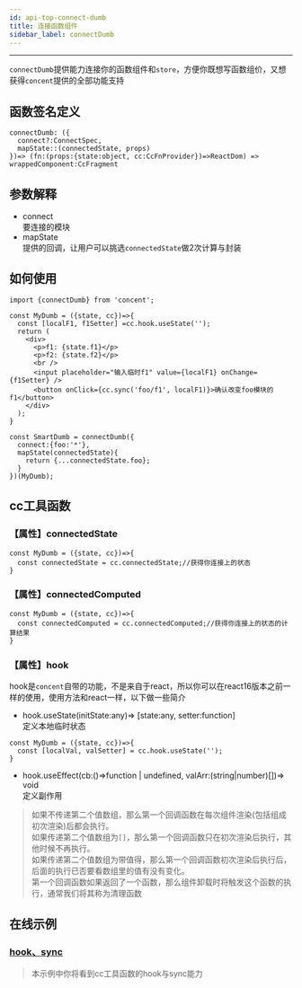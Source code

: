```yaml
---
id: api-top-connect-dumb
title: 连接函数组件
sidebar_label: connectDumb
---
```

___
`connectDumb`提供能力连接你的函数组件和`store`，方便你既想写函数组价，又想获得`concent`提供的全部功能支持

## 函数签名定义
```
connectDumb: ({
  connect?:ConnectSpec,
  mapState::(connectedState, props)
})=> (fn:(props:{state:object, cc:CcFnProvider})=>ReactDom) => wrappedComponent:CcFragment
```

## 参数解释
* connect<br/>
要连接的模块
* mapState<br/>
提供的回调，让用户可以挑选`connectedState`做2次计算与封装

## 如何使用
```
import {connectDumb} from 'concent';

const MyDumb = ({state, cc})=>{
  const [localF1, f1Setter] =cc.hook.useState('');
  return (
    <div>
      <p>f1: {state.f1}</p>
      <p>f2: {state.f2}</p>
      <br />
      <input placeholder="输入临时f1" value={localF1} onChange={f1Setter} />
      <button onClick={cc.sync('foo/f1', localF1)}>确认改变foo模块的f1</button>
    </div>
  );
}

const SmartDumb = connectDumb({
  connect:{foo:'*'},
  mapState(connectedState){
    return {...connectedState.foo};
  }
})(MyDumb);
```

## cc工具函数
### 【属性】connectedState
```
const MyDumb = ({state, cc})=>{
  const connectedState = cc.connectedState;//获得你连接上的状态
}
```
### 【属性】connectedComputed
```
const MyDumb = ({state, cc})=>{
  const connectedComputed = cc.connectedComputed;//获得你连接上的状态的计算结果
}
```
### 【属性】hook
hook是`concent`自带的功能，不是来自于react，所以你可以在react16版本之前一样的使用，使用方法和react一样，以下做一些简介
* hook.useState(initState:any)=> [state:any, setter:function]<br />
定义本地临时状态
```
const MyDumb = ({state, cc})=>{
  const [localVal, valSetter] = cc.hook.useState('');
}
```
* hook.useEffect(cb:()=>function | undefined, valArr:(string|number)[])=> void<br />
定义副作用
> 如果不传递第二个值数组，那么第一个回调函数在每次组件渲染(包括组成初次渲染)后都会执行。<br />
> 如果传递第二个值数组为`[]`，那么第一个回调函数只在初次渲染后执行，其他时候不再执行。<br />
> 如果传递第二个值数组为带值得，那么第一个回调函数初次渲染后执行后，后面的执行已否要看数组里的值有没有变化。<br />
> 第一个回调函数如果返回了一个函数，那么组件卸载时将触发这个函数的执行，通常我们将其称为清理函数<br />

## 在线示例
### [hook、sync](https://stackblitz.com/edit/ccapi-top-connect-dumb-1?file=index.js)
> 本示例中你将看到cc工具函数的hook与sync能力